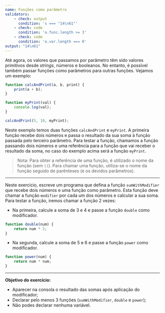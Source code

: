 ```yaml
---
name: Funções como parâmetro
validators:
    - check: output
      condition: 's === "14\n61"'
    - check: code
      condition: 'o.func.length >= 3'
    - check: code
      condition: 'o.var.length === 0'
output: "14\n61"
---
```


Até agora, os valores que passamos por parâmetro têm sido valores primitivos desde *strings*, números e booleanos. No entanto, é possível também passar funções como parâmetros para outras funções. Vejamos um exemplo:

```js
function calcAndPrint(a, b, print) {
    print(a + b);
}

function myPrint(val) {
    console.log(val);
}

calcAndPrint(5, 10, myPrint);
```

Neste exemplo temos duas funções `calcAndPrint` e `myPrint`. A primeira função recebe dois números e passa o resultado da sua soma à função passada pelo terceiro parâmetro. Para testar a função, chamamos a função passando dois números e uma referência para a função que vai receber o resultado da soma, no caso do exemplo acima será a função `myPrint`.

> Nota: Para obter a referência de uma função, é utilizado o nome da função (sem `()`). Para chamar uma função, utiliza-se o nome da função seguido de parênteses (e os devidos parâmetros).

***

Neste exercício, escreve um programa que defina a função `sumWithModifier` que recebe dois números e uma função como parâmetro. Esta função deve chamar a função `modifier` por cada um dos números e calcular a sua soma. Para testar a função, iremos chamar a função 2 vezes:
- Na primeira, calcule a soma de 3 e 4 e passe a função `double` como modificador.
```js
function double(num) {
    return num * 2;
}
```

- Na segunda, calcule a soma de 5 e 6 e passe a função `power` como modificador.
```js
function power(num) {
    return num * num;
}
```

***

**Objetivo do exercício:**
- Aparecer na consola o resultado das somas após aplicação do modificador;
- Declarar pelo menos 3 funções (`sumWithModifier`, `double` e `power`);
- Não podes declarar nenhuma variável.